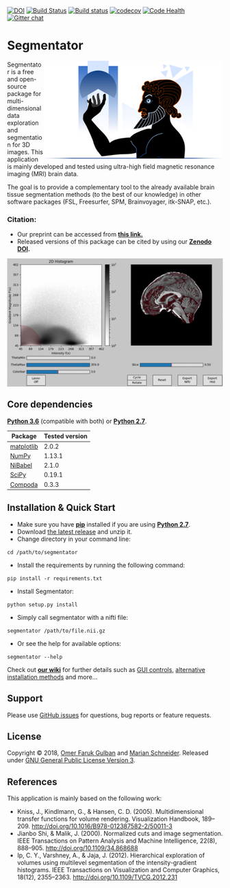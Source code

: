 [![DOI](https://zenodo.org/badge/59303623.svg)](https://zenodo.org/badge/latestdoi/59303623) [![Build Status](https://travis-ci.org/ofgulban/segmentator.svg?branch=master)](https://travis-ci.org/ofgulban/segmentator) [![Build status](https://ci.appveyor.com/api/projects/status/lkxp4y5ahssqv6ng?svg=true)](https://ci.appveyor.com/project/ofgulban/segmentator) [![codecov](https://codecov.io/gh/ofgulban/segmentator/branch/master/graph/badge.svg)](https://codecov.io/gh/ofgulban/segmentator) [![Code Health](https://landscape.io/github/ofgulban/segmentator/master/landscape.svg?style=flat)](https://landscape.io/github/ofgulban/segmentator/master) [![Gitter chat](https://badges.gitter.im/gitterHQ/gitter.png)](https://gitter.im/segmentator/Lobby)

# Segmentator

<img src="visuals/logo.png" width=420 align="right" />

Segmentator is a free and open-source package for multi-dimensional data exploration and segmentation for 3D images. This application is mainly developed and tested using ultra-high field magnetic resonance imaging (MRI) brain data.


The goal is to provide a complementary tool to the already available brain tissue segmentation methods (to the best of our knowledge) in other software packages (FSL, Freesurfer, SPM, Brainvoyager, itk-SNAP, etc.).

### Citation:
- Our preprint can be accessed from __[this link.](https://doi.org/10.1101/245738)__
- Released versions of this package can be cited by using our __[Zenodo DOI](https://zenodo.org/badge/latestdoi/59303623).__

<img src="visuals/animation_01.gif" width=840 align="center" />

## Core dependencies
**[Python 3.6](https://www.python.org/downloads/release/python-363/)** (compatible with both) or **[Python 2.7](https://www.python.org/download/releases/2.7/)**.

| Package                                        | Tested version |
|------------------------------------------------|----------------|
| [matplotlib](http://matplotlib.org/)           | 2.0.2          |
| [NumPy](http://www.numpy.org/)                 | 1.13.1         |
| [NiBabel](http://nipy.org/nibabel/)            | 2.1.0          |
| [SciPy](http://scipy.org/)                     | 0.19.1         |
| [Compoda](https://github.com/ofgulban/compoda) | 0.3.3          |

## Installation & Quick Start
- Make sure you have [**pip**](https://en.wikipedia.org/wiki/Pip_(package_manager)) installed if you are using [**Python 2.7**](https://www.python.org/download/releases/2.7/).
- Download [the latest release](https://github.com/ofgulban/segmentator/releases) and unzip it.
- Change directory in your command line:
```
cd /path/to/segmentator
```
- Install the requirements by running the following command:
```
pip install -r requirements.txt
```
- Install Segmentator:
```
python setup.py install
```
- Simply call segmentator with a nifti file:
```
segmentator /path/to/file.nii.gz
```
- Or see the help for available options:
```
segmentator --help
```

Check out __[our wiki](https://github.com/ofgulban/segmentator/wiki)__ for further details such as [GUI controls](https://github.com/ofgulban/segmentator/wiki/Controls), [alternative installation methods](https://github.com/ofgulban/segmentator/wiki/Installation) and more...

## Support
Please use [GitHub issues](https://github.com/ofgulban/segmentator/issues) for questions, bug reports or feature requests.

## License
Copyright © 2018, [Omer Faruk Gulban](https://github.com/ofgulban) and [Marian Schneider](https://github.com/MSchnei).
Released under [GNU General Public License Version 3](http://www.gnu.org/licenses/gpl.html).

## References
This application is mainly based on the following work:

* Kniss, J., Kindlmann, G., & Hansen, C. D. (2005). Multidimensional transfer functions for volume rendering. Visualization Handbook, 189–209. <http://doi.org/10.1016/B978-012387582-2/50011-3>
* Jianbo Shi, & Malik, J. (2000). Normalized cuts and image segmentation. IEEE Transactions on Pattern Analysis and Machine Intelligence, 22(8), 888–905. <http://doi.org/10.1109/34.868688>
* Ip, C. Y., Varshney, A., & Jaja, J. (2012). Hierarchical exploration of volumes using multilevel segmentation of the intensity-gradient histograms. IEEE Transactions on Visualization and Computer Graphics, 18(12), 2355–2363. <http://doi.org/10.1109/TVCG.2012.231>
